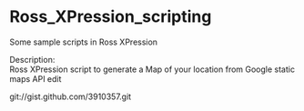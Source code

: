 Ross_XPression_scripting
========================

Some sample scripts in Ross XPression

Description:  
Ross XPression script to generate a Map of your location from Google static maps API edit

git://gist.github.com/3910357.git